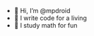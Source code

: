 - 👋 Hi, I’m @mpdroid
- 👀 I write code for a living
- 🌱 I study math for fun

<!---
mpdroid/mpdroid is a ✨ special ✨ repository because its `README.md` (this file) appears on your GitHub profile.
You can click the Preview link to take a look at your changes.
--->
